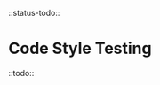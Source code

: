 <!--
title: Code Style Testing
location: ./testing/lint
type: page
-->

::status-todo::

# Code Style Testing

::todo::